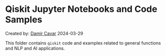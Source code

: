 # Qiskit Jupyter Notebooks and Code Samples

Created by: [Damir Cavar] 2024-03-29

This folder contains `qiskit` code and examples related to general functions and NLP and AI applications.




[Damir Cavar]: http://damir.cavar.me/ "Damir Cavar"

